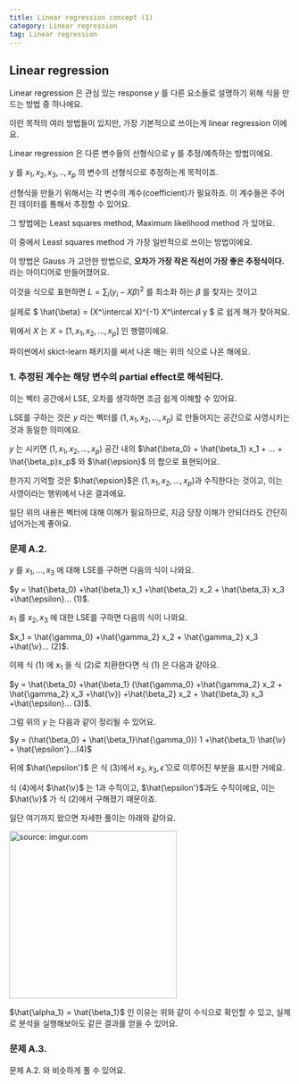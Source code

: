 ```yaml
---
title: Linear regression concept (1)
category: Linear regression
tag: Linear regression
---
```


## Linear regression

Linear regression 은 관심 있는 response $y$ 를 다른 요소들로 설명하기 위해 식을 만드는 방법 중 하나에요.

이런 목적의 여러 방법들이 있지만, 가장 기본적으로 쓰이는게 linear regression 이에요.

Linear regression 은 다른 변수들의 선형식으로 y 를 추정/예측하는 방법이에요.

y 를 $x_1, x_2, x_3, .., x_p$ 의 변수의 선형식으로 추정하는게 목적이죠.

선형식을 만들기 위해서는 각 변수의 계수(coefficient)가 필요하죠. 이 계수들은 주어진 데이터를 통해서 추정할 수 있어요.

그 방법에는 Least squares method, Maximum likelihood method 가 있어요.

이 중에서 Least squares method 가 가장 일반적으로 쓰이는 방법이에요.

이 방법은 Gauss 가 고안한 방법으로, **오차가 가장 작은 직선이 가장 좋은 추정식이다.** 라는 아이디어로 만들어졌어요.

이것을 식으로 표현하면 $L = \sum_i (y_i - X  \beta)^2$ 를 최소화 하는 $\beta$ 를 찾자는 것이고

실제로 $ \hat{\beta} = (X^\intercal X)^{-1} X^\intercal y $ 로 쉽게 해가 찾아져요.

위에서 $X$ 는 $X = [1, x_1, x_2,...,x_p]$ 인 행렬이에요.


파이썬에서 skict-learn 패키지를 써서 나온 해는 위의 식으로 나온 해에요.

### 1. 추정된 계수는 해당 변수의 partial effect로 해석된다.

이는 벡터 공간에서 LSE, 오차를 생각하면 조금 쉽게 이해할 수 있어요. 

LSE를 구하는 것은 $y$ 라는 벡터를 $(1, x_1, x_2, ..., x_p)$ 로 만들어지는 공간으로 사영시키는 것과 동일한 의미에요. 

$y$ 는 시키면 $(1, x_1, x_2, ..., x_p)$ 공간 내의 $\hat{\beta_0} + \hat{\beta_1} x_1 + ... + \hat{\beta_p}x_p$ 와 $\hat{\epsion}$ 의 합으로 표현되어요.

한가지 기억할 것은  $\hat{\epsion}$은 $(1, x_1, x_2, ..., x_p)$과 수직한다는 것이고, 이는 사영이라는 행위에서 나온 결과에요.

일단 위의 내용은 벡터에 대해 이해가 필요하므로, 지금 당장 이해가 안되더라도 간단히 넘어가는게 좋아요.

### 문제 A.2.

$y$ 를 $x_1, ..., x_3$ 에 대해 LSE를 구하면 다음의 식이 나와요.

$y = \hat{\beta_0} +\hat{\beta_1} x_1 +\hat{\beta_2} x_2 + \hat{\beta_3} x_3 +\hat{\epsilon}... (1)$.

$x_1$ 를 $x_2, x_3$ 에 대한 LSE를 구하면 다음의 식이 나와요.

$x_1 = \hat{\gamma_0} +\hat{\gamma_2} x_2 + \hat{\gamma_2} x_3 +\hat{\v}... (2)$.

이제 식 (1) 에 $x_1$ 을 식 (2)로 치환한다면 식 (1) 은 다음과 같아요.

$y = \hat{\beta_0} +\hat{\beta_1} (\hat{\gamma_0} +\hat{\gamma_2} x_2 + \hat{\gamma_2} x_3 +\hat{\v}) +\hat{\beta_2} x_2 + \hat{\beta_3} x_3 +\hat{\epsilon}... (3)$.

그럼 위의 $y$ 는 다음과 같이 정리될 수 있어요.

$y =  (\hat{\beta_0} + \hat{\beta_1}\hat{\gamma_0}) 1 +\hat{\beta_1} \hat{\v} + \hat{\epsilon'}...(4)$

뒤에 $\hat{\epsilon'}$ 은 식 (3)에서 $x_2, x_3, \hat{\epsilon}$ 으로 이루어진 부분을 표시한 거에요.

식 (4)에서 $\hat{\v}$ 는 $1$과 수직이고, $\hat{\epsilon'}$과도 수직이에요, 이는 $\hat{\v}$ 가 식 (2)에서 구해졌기 때문이죠.

일단 여기까지 왔으면 자세한 풀이는 아래와 같아요.


<a href="https://i.imgur.com/UO84mSm"><img src="https://i.imgur.com/UO84mSm.jpg" width="300px" title="source: imgur.com" /></a>

$\hat{\alpha_1} = \hat{\beta_1}$ 인 이유는 위와 같이 수식으로 확인할 수 있고, 실제로 분석을 실행해보아도 같은 결과를 얻을 수 있어요.

### 문제 A.3.

문제 A.2. 와 비슷하게 풀 수 있어요.
